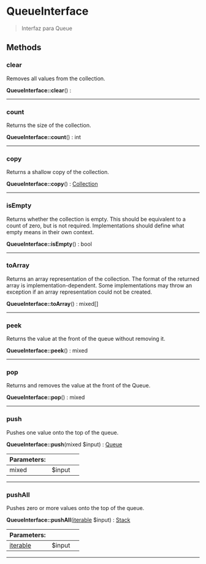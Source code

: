 
                                                                                                                                            
    
# QueueInterface


> Interfaz para Queue
>
> 








## Methods

### clear
Removes all values from the collection.


**QueueInterface::clear**() : 



---


### count
Returns the size of the collection.


**QueueInterface::count**() : int



---


### copy
Returns a shallow copy of the collection.


**QueueInterface::copy**() : [Collection](../../../Collection.md)



---


### isEmpty
Returns whether the collection is empty.
This should be equivalent to a count of zero, but is not required.
Implementations should define what empty means in their own context.

**QueueInterface::isEmpty**() : bool



---


### toArray
Returns an array representation of the collection.
The format of the returned array is implementation-dependent.
Some implementations may throw an exception if an array representation
could not be created.

**QueueInterface::toArray**() : mixed[]



---


### peek
Returns the value at the front of the queue without removing it.


**QueueInterface::peek**() : mixed



---


### pop
Returns and removes the value at the front of the Queue.


**QueueInterface::pop**() : mixed



---


### push
Pushes one value onto the top of the queue.


**QueueInterface::push**(mixed $input) : [Queue](../../../Queue.md)


|Parameters: | | |
| --- | --- | --- |
|mixed |$input |  |

---


### pushAll
Pushes zero or more values onto the top of the queue.


**QueueInterface::pushAll**([iterable](../../../iterable.md) $input) : [Stack](../../../Stack.md)


|Parameters: | | |
| --- | --- | --- |
|[iterable](../../../iterable.md) |$input |  |

---


                                                                                                                                                                                                                                                                                                                                                                                                            
    
                                                                                                                                                                                                                                                                             
                